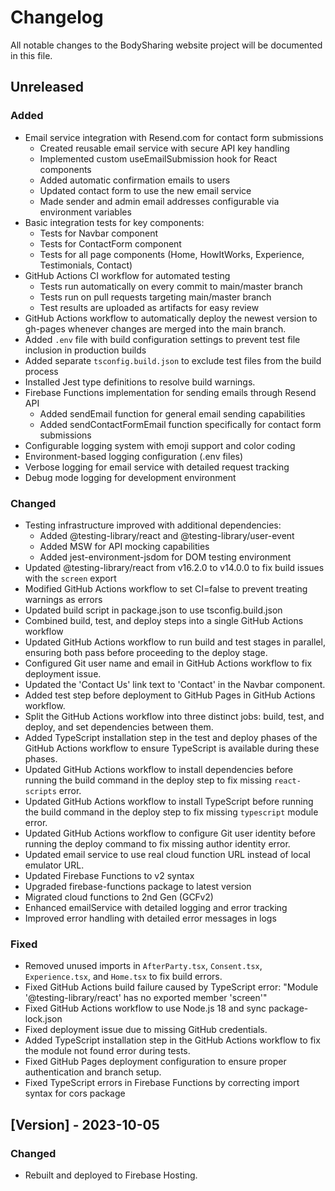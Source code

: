 # Changelog

All notable changes to the BodySharing website project will be documented in this file.

## Unreleased

### Added
- Email service integration with Resend.com for contact form submissions
  - Created reusable email service with secure API key handling
  - Implemented custom useEmailSubmission hook for React components
  - Added automatic confirmation emails to users
  - Updated contact form to use the new email service
  - Made sender and admin email addresses configurable via environment variables
- Basic integration tests for key components:
  - Tests for Navbar component
  - Tests for ContactForm component
  - Tests for all page components (Home, HowItWorks, Experience, Testimonials, Contact)
- GitHub Actions CI workflow for automated testing
  - Tests run automatically on every commit to main/master branch
  - Tests run on pull requests targeting main/master branch
  - Test results are uploaded as artifacts for easy review
- GitHub Actions workflow to automatically deploy the newest version to gh-pages whenever changes are merged into the main branch.
- Added `.env` file with build configuration settings to prevent test file inclusion in production builds
- Added separate `tsconfig.build.json` to exclude test files from the build process
- Installed Jest type definitions to resolve build warnings.
- Firebase Functions implementation for sending emails through Resend API
  - Added sendEmail function for general email sending capabilities
  - Added sendContactFormEmail function specifically for contact form submissions
- Configurable logging system with emoji support and color coding
- Environment-based logging configuration (.env files)
- Verbose logging for email service with detailed request tracking
- Debug mode logging for development environment

### Changed
- Testing infrastructure improved with additional dependencies:
  - Added @testing-library/react and @testing-library/user-event
  - Added MSW for API mocking capabilities
  - Added jest-environment-jsdom for DOM testing environment
- Updated @testing-library/react from v16.2.0 to v14.0.0 to fix build issues with the `screen` export
- Modified GitHub Actions workflow to set CI=false to prevent treating warnings as errors
- Updated build script in package.json to use tsconfig.build.json
- Combined build, test, and deploy steps into a single GitHub Actions workflow
- Updated GitHub Actions workflow to run build and test stages in parallel, ensuring both pass before proceeding to the deploy stage.
- Configured Git user name and email in GitHub Actions workflow to fix deployment issue.
- Updated the 'Contact Us' link text to 'Contact' in the Navbar component.
- Added test step before deployment to GitHub Pages in GitHub Actions workflow.
- Split the GitHub Actions workflow into three distinct jobs: build, test, and deploy, and set dependencies between them.
- Added TypeScript installation step in the test and deploy phases of the GitHub Actions workflow to ensure TypeScript is available during these phases.
- Updated GitHub Actions workflow to install dependencies before running the build command in the deploy step to fix missing `react-scripts` error.
- Updated GitHub Actions workflow to install TypeScript before running the build command in the deploy step to fix missing `typescript` module error.
- Updated GitHub Actions workflow to configure Git user identity before running the deploy command to fix missing author identity error.
- Updated email service to use real cloud function URL instead of local emulator URL.
- Updated Firebase Functions to v2 syntax
- Upgraded firebase-functions package to latest version
- Migrated cloud functions to 2nd Gen (GCFv2)
- Enhanced emailService with detailed logging and error tracking
- Improved error handling with detailed error messages in logs

### Fixed
- Removed unused imports in `AfterParty.tsx`, `Consent.tsx`, `Experience.tsx`, and `Home.tsx` to fix build errors.
- Fixed GitHub Actions build failure caused by TypeScript error: "Module '@testing-library/react' has no exported member 'screen'"
- Fixed GitHub Actions workflow to use Node.js 18 and sync package-lock.json
- Fixed deployment issue due to missing GitHub credentials.
- Added TypeScript installation step in the GitHub Actions workflow to fix the module not found error during tests.
- Fixed GitHub Pages deployment configuration to ensure proper authentication and branch setup.
- Fixed TypeScript errors in Firebase Functions by correcting import syntax for cors package

## [Version] - 2023-10-05
### Changed
- Rebuilt and deployed to Firebase Hosting.
